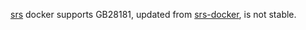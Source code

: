 [srs](https://github.com/ossrs/srs) docker supports GB28181, updated from [srs-docker](https://github.com/ossrs/srs-docker), is not stable.
